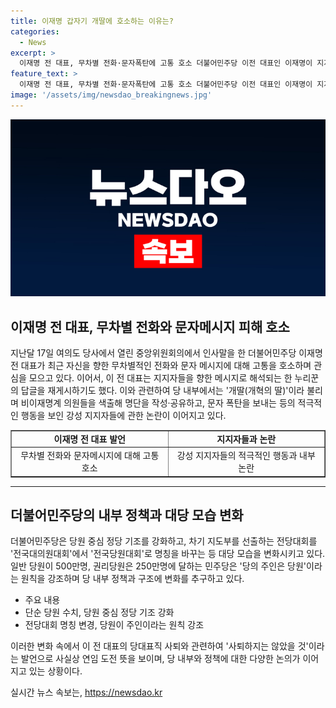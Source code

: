 ```yaml
---
title: 이재명 갑자기 개딸에 호소하는 이유는?
categories:
  - News
excerpt: >
  이재명 전 대표, 무차별 전화·문자폭탄에 고통 호소 더불어민주당 이전 대표인 이재명이 지지자들로부터의 무차별적인 전화와 문자로 고통을 호소했다. 강성 지지자들이 개딸로 불리며 민주당 내부에서 활발한 활동을 펼치고 있으며 당원 중심 정당 기조를 강화하고 있다. 이재명 전 대표가 당 대표직을 사퇴하면서 연임 도전을 내비친 것으로 해석되고 있다.
feature_text: >
  이재명 전 대표, 무차별 전화·문자폭탄에 고통 호소 더불어민주당 이전 대표인 이재명이 지지자들로부터의 무차별적인 전화와 문자로 고통을 호소했다. 강성 지지자들이 개딸로 불리며 민주당 내부에서 활발한 활동을 펼치고 있으며 당원 중심 정당 기조를 강화하고 있다. 이재명 전 대표가 당 대표직을 사퇴하면서 연임 도전을 내비친 것으로 해석되고 있다.
image: '/assets/img/newsdao_breakingnews.jpg'
---
```


<p><img src="/assets/img/newsdao_breakingnews.jpg" alt="koreaapp 속보" /></p>

<h2 data-ke-size="size26">이재명 전 대표, 무차별 전화와 문자메시지 피해 호소</h2>

<p data-ke-size="size16">지난달 17일 여의도 당사에서 열린 중앙위원회의에서 인사말을 한 더불어민주당 이재명 전 대표가 최근 자신을 향한 무차별적인 전화와 문자 메시지에 대해 고통을 호소하며 관심을 모으고 있다. 이어서, 이 전 대표는 지지자들을 향한 메시지로 해석되는 한 누리꾼의 답글을 재게시하기도 했다. 이와 관련하여 당 내부에서는 '개딸(개혁의 딸)'이라 불리며 비이재명계 의원들을 색출해 명단을 작성·공유하고, 문자 폭탄을 보내는 등의 적극적인 행동을 보인 강성 지지자들에 관한 논란이 이어지고 있다.</p>

<table style="width: 100%;" border="1">
<tbody>
<tr>
<td style="text-align: center; height: 17px;"><b>이재명 전 대표 발언</b></td>
<td style="text-align: center; height: 17px;"><b>지지자들과 논란</b></td>
</tr>
<tr>
<td style="text-align: center;">무차별 전화와 문자메시지에 대해 고통 호소</td>
<td style="text-align: center;">강성 지지자들의 적극적인 행동과 내부 논란</td>
</tr>
</tbody>
</table>

<hr>

<h2 data-ke-size="size26">더불어민주당의 내부 정책과 대당 모습 변화</h2>

<p data-ke-size="size16">더불어민주당은 당원 중심 정당 기조를 강화하고, 차기 지도부를 선출하는 전당대회를 '전국대의원대회'에서 '전국당원대회'로 명칭을 바꾸는 등 대당 모습을 변화시키고 있다. 일반 당원이 500만명, 권리당원은 250만명에 달하는 민주당은 '당의 주인은 당원'이라는 원칙을 강조하며 당 내부 정책과 구조에 변화를 추구하고 있다.</p>

<ul>
<li>주요 내용</li>
<li>단순 당원 수치, 당원 중심 정당 기조 강화</li>
<li>전당대회 명칭 변경, 당원이 주인이라는 원칙 강조</li>
</ul>

<p data-ke-size="size16">이러한 변화 속에서 이 전 대표의 당대표직 사퇴와 관련하여 '사퇴하지는 않았을 것'이라는 발언으로 사실상 연임 도전 뜻을 보이며, 당 내부와 정책에 대한 다양한 논의가 이어지고 있는 상황이다.</p>
실시간 뉴스 속보는, <a href="https://newsdao.kr" rel="dofollow">https://newsdao.kr</a>


